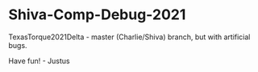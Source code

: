 # Shiva-Comp-Debug-2021

TexasTorque2021Delta - master (Charlie/Shiva) branch, but with artificial bugs.

Have fun! - Justus
